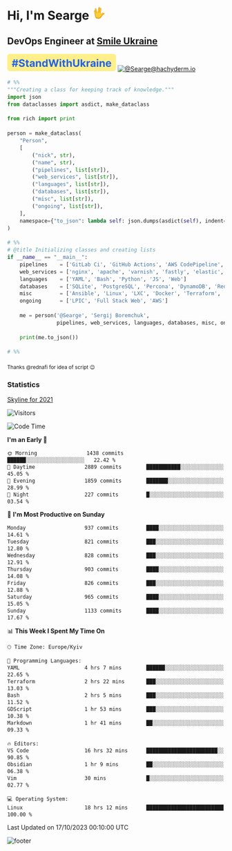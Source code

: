 # Hi, I'm Searge <img src="images/vulcan.webp" style="display: inline-block; margin: 0; height: 2rem" alt="Vulcan salute" />

## DevOps Engineer at [Smile Ukraine](https://smile-ukraine.com/en)

[![Stand With Ukraine](https://raw.githubusercontent.com/vshymanskyy/StandWithUkraine/main/badges/StandWithUkraine.svg)](https://stand-with-ukraine.pp.ua)
<a rel="me" href="https://hachyderm.io/@Searge">![@Searge@hachyderm.io](https://img.shields.io/badge/-@Searge-%232B90D9?logo=mastodon&logoColor=white)</a>

```python
# %%
"""Creating a class for keeping track of knowledge."""
import json
from dataclasses import asdict, make_dataclass

from rich import print

person = make_dataclass(
    "Person",
    [
        ("nick", str),
        ("name", str),
        ("pipelines", list[str]),
        ("web_services", list[str]),
        ("languages", list[str]),
        ("databases", list[str]),
        ("misc", list[str]),
        ("ongoing", list[str]),
    ],
    namespace={"to_json": lambda self: json.dumps(asdict(self), indent=4)},
)

# %%
# @title Initializing classes and creating lists
if __name__ == "__main__":
    pipelines    = ['GitLab Ci', 'GitHub Actions', 'AWS CodePipeline', 'Jenkins']
    web_services = ['nginx', 'apache', 'varnish', 'fastly', 'elastic', 'solr']
    languages    = ['YAML', 'Bash', 'Python', 'JS', 'Web']
    databases    = ['SQLite', 'PostgreSQL', 'Percona', 'DynamoDB', 'Redis']
    misc         = ['Ansible', 'Linux', 'LXC', 'Docker', 'Terraform', 'AWS']
    ongoing      = ['LPIC', 'Full Stack Web', 'AWS']

    me = person('@Searge', 'Sergij Boremchuk',
                pipelines, web_services, languages, databases, misc, ongoing)

    print(me.to_json())

# %%

```

<sub>Thanks @rednafi for idea of script :wink:</sub>

### Statistics

[Skyline for 2021](https://skyline.github.com/Searge/2021)

![Visitors](https://komarev.com/ghpvc/?username=searge&label=Profile%20views&color=0e75b6&style=flat) 
<!--START_SECTION:waka-->
![Code Time](http://img.shields.io/badge/Code%20Time-2%2C282%20hrs%2032%20mins-blue)

**I'm an Early 🐤** 

```text
🌞 Morning                1438 commits        ██████░░░░░░░░░░░░░░░░░░░   22.42 % 
🌆 Daytime                2889 commits        ███████████░░░░░░░░░░░░░░   45.05 % 
🌃 Evening                1859 commits        ███████░░░░░░░░░░░░░░░░░░   28.99 % 
🌙 Night                  227 commits         █░░░░░░░░░░░░░░░░░░░░░░░░   03.54 % 
```
📅 **I'm Most Productive on Sunday** 

```text
Monday                   937 commits         ████░░░░░░░░░░░░░░░░░░░░░   14.61 % 
Tuesday                  821 commits         ███░░░░░░░░░░░░░░░░░░░░░░   12.80 % 
Wednesday                828 commits         ███░░░░░░░░░░░░░░░░░░░░░░   12.91 % 
Thursday                 903 commits         ████░░░░░░░░░░░░░░░░░░░░░   14.08 % 
Friday                   826 commits         ███░░░░░░░░░░░░░░░░░░░░░░   12.88 % 
Saturday                 965 commits         ████░░░░░░░░░░░░░░░░░░░░░   15.05 % 
Sunday                   1133 commits        ████░░░░░░░░░░░░░░░░░░░░░   17.67 % 
```


📊 **This Week I Spent My Time On** 

```text
🕑︎ Time Zone: Europe/Kyiv

💬 Programming Languages: 
YAML                     4 hrs 7 mins        ██████░░░░░░░░░░░░░░░░░░░   22.65 % 
Terraform                2 hrs 22 mins       ███░░░░░░░░░░░░░░░░░░░░░░   13.03 % 
Bash                     2 hrs 5 mins        ███░░░░░░░░░░░░░░░░░░░░░░   11.52 % 
GDScript                 1 hr 53 mins        ███░░░░░░░░░░░░░░░░░░░░░░   10.38 % 
Markdown                 1 hr 41 mins        ██░░░░░░░░░░░░░░░░░░░░░░░   09.33 % 

🔥 Editors: 
VS Code                  16 hrs 32 mins      ███████████████████████░░   90.85 % 
Obsidian                 1 hr 9 mins         ██░░░░░░░░░░░░░░░░░░░░░░░   06.38 % 
Vim                      30 mins             █░░░░░░░░░░░░░░░░░░░░░░░░   02.77 % 

💻 Operating System: 
Linux                    18 hrs 12 mins      █████████████████████████   100.00 % 
```


 Last Updated on 17/10/2023 00:10:00 UTC
<!--END_SECTION:waka-->

![footer](https://capsule-render.vercel.app/api?type=waving&color=gradient&customColorList=14,21&height=82&section=footer)
